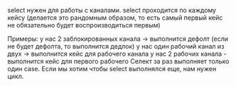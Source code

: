 select нужен для работы с каналами.
select проходится по каждому кейсу (делается это рандомным образом, то есть самый первый кейс не обязательно будет воспроизводиться первым)

Примеры:
        у нас 2 заблокированных канала -> выполнится дефолт (если не будет дефолта, то выполнится дедлок)
        у нас один рабочий канал из двух -> выполнится кейс для рабочего канала 
        у нас 2 рабочих канала - выполнится кейс для первого рабочего 
Селект за раз выполняет только один case. Если мы хотим чтобы select выполнялся еще, нам нужен цикл. 